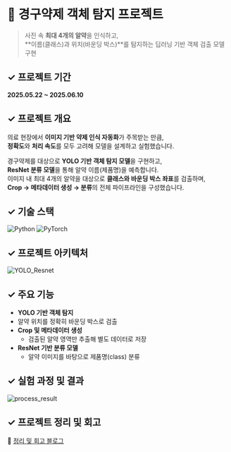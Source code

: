 # 💊 경구약제 객체 탐지 프로젝트  
> 사진 속 **최대 4개의 알약**을 인식하고,  
> **이름(클래스)과 위치(바운딩 박스)**를 탐지하는 딥러닝 기반 객체 검출 모델 구현


## ✓ 프로젝트 기간  
**2025.05.22 ~ 2025.06.10**


## ✓ 프로젝트 개요
의료 현장에서 **이미지 기반 약제 인식 자동화**가 주목받는 만큼,  
**정확도**와 **처리 속도**를 모두 고려해 모델을 설계하고 실험했습니다.

경구약제를 대상으로 **YOLO 기반 객체 탐지 모델**을 구현하고,  
**ResNet 분류 모델**을 통해 알약 이름(제품명)을 예측합니다.  
이미지 내 최대 4개의 알약을 대상으로 **클래스와 바운딩 박스 좌표**를 검출하며,  
**Crop → 메타데이터 생성 → 분류**의 전체 파이프라인을 구성했습니다.


## ✓ 기술 스택
![Python](https://img.shields.io/badge/python-3670A0?style=for-the-badge&logo=python&logoColor=ffdd54) ![PyTorch](https://img.shields.io/badge/PyTorch-%23EE4C2C.svg?style=for-the-badge&logo=PyTorch&logoColor=white) 


## ✓ 프로젝트 아키텍처
![YOLO_Resnet](https://github.com/user-attachments/assets/68e9f9ae-bea5-4a57-a488-06a5910c2060)


## ✓ 주요 기능  
-  **YOLO 기반 객체 탐지**  
  - 알약 위치를 정확히 바운딩 박스로 검출  
- **Crop 및 메타데이터 생성**  
  - 검출된 알약 영역만 추출해 별도 데이터로 저장  
- **ResNet 기반 분류 모델**  
  - 알약 이미지를 바탕으로 제품명(class) 분류  


## ✓ 실험 과정 및 결과
![process_result](https://github.com/user-attachments/assets/924b6d25-4209-402b-9c19-0b3da1617b88)


## ✓ 프로젝트 정리 및 회고
🔗 [정리 및 회고 블로그](https://j-linux-journal.tistory.com/category/%F0%9F%93%97%20%ED%86%A0%EC%9D%B4%20%ED%94%84%EB%A1%9C%EC%A0%9D%ED%8A%B8/%F0%9F%92%8A%20%EA%B2%BD%EA%B5%AC%EC%95%BD%EC%A0%9C%20%EC%9D%B4%EB%AF%B8%EC%A7%80%20%EA%B0%9D%EC%B2%B4%20%EA%B2%80%EC%B6%9C%20%ED%94%84%EB%A1%9C%EC%A0%9D%ED%8A%B8)

